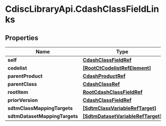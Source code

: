 # CdiscLibraryApi.CdashClassFieldLinks

## Properties

Name | Type | Description | Notes
------------ | ------------- | ------------- | -------------
**self** | [**CdashClassFieldRef**](CdashClassFieldRef.md) |  | [optional] 
**codelist** | [**[RootCtCodelistRefElement]**](RootCtCodelistRefElement.md) |  | [optional] 
**parentProduct** | [**CdashProductRef**](CdashProductRef.md) |  | [optional] 
**parentClass** | [**CdashClassRef**](CdashClassRef.md) |  | [optional] 
**rootItem** | [**RootCdashClassFieldRef**](RootCdashClassFieldRef.md) |  | [optional] 
**priorVersion** | [**CdashClassFieldRef**](CdashClassFieldRef.md) |  | [optional] 
**sdtmClassMappingTargets** | [**[SdtmClassVariableRefTarget]**](SdtmClassVariableRefTarget.md) |  | [optional] 
**sdtmDatasetMappingTargets** | [**[SdtmDatasetVariableRefTarget]**](SdtmDatasetVariableRefTarget.md) |  | [optional] 


